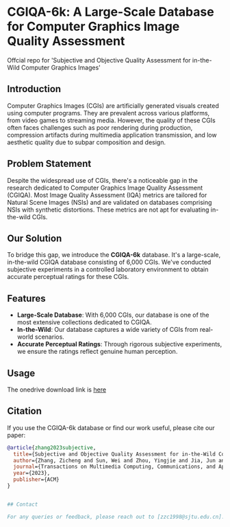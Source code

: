 # CGIQA-6k: A Large-Scale Database for Computer Graphics Image Quality Assessment
Offcial repo for 'Subjective and Objective Quality Assessment for in-the-Wild Computer Graphics Images'
## Introduction

Computer Graphics Images (CGIs) are artificially generated visuals created using computer programs. They are prevalent across various platforms, from video games to streaming media. However, the quality of these CGIs often faces challenges such as poor rendering during production, compression artifacts during multimedia application transmission, and low aesthetic quality due to subpar composition and design.

## Problem Statement

Despite the widespread use of CGIs, there's a noticeable gap in the research dedicated to Computer Graphics Image Quality Assessment (CGIQA). Most Image Quality Assessment (IQA) metrics are tailored for Natural Scene Images (NSIs) and are validated on databases comprising NSIs with synthetic distortions. These metrics are not apt for evaluating in-the-wild CGIs.

## Our Solution

To bridge this gap, we introduce the **CGIQA-6k** database. It's a large-scale, in-the-wild CGIQA database consisting of 6,000 CGIs. We've conducted subjective experiments in a controlled laboratory environment to obtain accurate perceptual ratings for these CGIs.

## Features

- **Large-Scale Database**: With 6,000 CGIs, our database is one of the most extensive collections dedicated to CGIQA.
- **In-the-Wild**: Our database captures a wide variety of CGIs from real-world scenarios.
- **Accurate Perceptual Ratings**: Through rigorous subjective experiments, we ensure the ratings reflect genuine human perception.

## Usage

The onedrive download link is [here](https://1drv.ms/f/s!AjaDoj_-yWggge0HxeUlczDiEgpM0w?e=O5JWHC) 

## Citation

If you use the CGIQA-6k database or find our work useful, please cite our paper:

```bibtex
@article{zhang2023subjective,
  title={Subjective and Objective Quality Assessment for in-the-Wild Computer Graphics Images},
  author={Zhang, Zicheng and Sun, Wei and Zhou, Yingjie and Jia, Jun and Zhang, Zhichao and Liu, Jing and Min, Xiongkuo and Zhai, Guangtao},
  journal={Transactions on Multimedia Computing, Communications, and Applications (TOMM)},
  year={2023},
  publisher={ACM}
}


## Contact

For any queries or feedback, please reach out to [zzc1998@sjtu.edu.cn].






